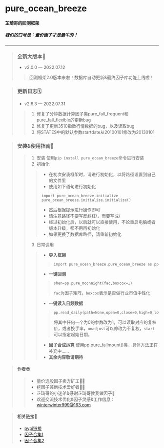 # pure_ocean_breeze 
#### **芷琦哥的回测框架**
##### 我们的口号是：量价因子才是最牛的！
***

>### 全新大版本📢
>* v2.0.0 — 2022.07.12
>>回测框架2.0版本来啦！数据库自动更新&最终因子库功能上线啦！

>### 更新日志🗓
>* v2.6.3 — 2022.07.31 
>>1. 修复了分钟数据计算因子类pure_fall_frequent和pure_fall_flexible的更新bug
>>2. 修复了更新3510指数行情数据的bug，以及读取bug
>>3. 将STATES中的默认参数startdate从20100101修改为20130101

>### 安装&使用指南🎯
>>1. 安装
>>使用`pip install pure_ocean_breeze`命令进行安装
>>2. 初始化
>>>* 在初次安装框架时，请进行初始化，以将路径设置到自己的文件里
>>>* 使用如下语句进行初始化
>>>```
>>>import pure_ocean_breeze.initialize
>>>pure_ocean_breeze.initialize.initialize()
>>>```
>>>* 然后根据提示进行操作即可
>>>* 请注意路径不要写反斜杠\，而要写成/
>>>* 经过初始化后，以后就可以直接使用，不论重启电脑或者版本升级，都不用再初始化
>>>* 如果更换了数据库路径，请重新初始化
>>3. 日常调用
>>>* **导入框架** 
>>>>```
>>>>import pure_ocean_breeze.pure_ocean_breeze as pp
>>>>```
>>>* **一键回测** 
>>>>```
>>>>shen=pp.pure_moonnight(fac,boxcox=1)
>>>>```
>>>>`fac`为因子矩阵，`boxcox`表示是否做行业市值中性化
>>>* **一键读入日频数据**
>>>>```
>>>>pp.read_daily(path=None,open=0,close=0,high=0,low=0,tr=0,sharenum=0,volume=0,unadjust=0,>>>>start=STATES['START'])
>>>>```
>>>>将其中任何一个为0的参数改为1，可以读取对应的复权价，或者换手率，`unadjust`可以修改为不复权，`start`可以指定起始日期。
>>>* **因子合成运算** 使用pp.pure_fallmount()类，具体方法正在补充中……
>>>* **其余内容敬请期待**

>#### 作者😉
>>* 量价选股因子卖方矿工💁‍♂️
>>* 挖因子兼新技术爱好者💁‍♂️
>>* 芷琦哥的小迷弟&感谢芷琦哥教我做因子💐
>>* 欢迎交流技术优化&因子灵感&工作信息：winterwinter999@163.com

>#### 相关链接🔗
>* [pypi链接](https://pypi.org/project/pure-ocean-breeze/)
>* [因子合集1](https://mp.weixin.qq.com/s/5oM5qyfQL_zxEGT4HYxqEQ)
>* [因子合集2](https://mp.weixin.qq.com/mp/appmsgalbum?__biz=Mzg2MDMyMjU0Ng==&action=getalbum&album_id=2441294745860882432&scene=173&from_msgid=2247497619&from_itemidx=1&count=3&nolastread=1#wechat_redirect)
